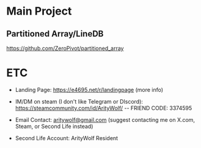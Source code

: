 # Main Project
## Partitioned Array/LineDB
https://github.com/ZeroPivot/partitioned_array

# ETC

* Landing Page: https://e4695.net/r/landingpage (more info)

* IM/DM on steam (I don't like Telegram or DIscord): https://steamcommunity.com/id/ArityWolf/ -- FRIEND CODE: 3374595

* Email Contact: aritywolf@gmail.com (suggest contacting me on X.com, Steam, or Second Life instead)

* Second Life Account: ArityWolf Resident
